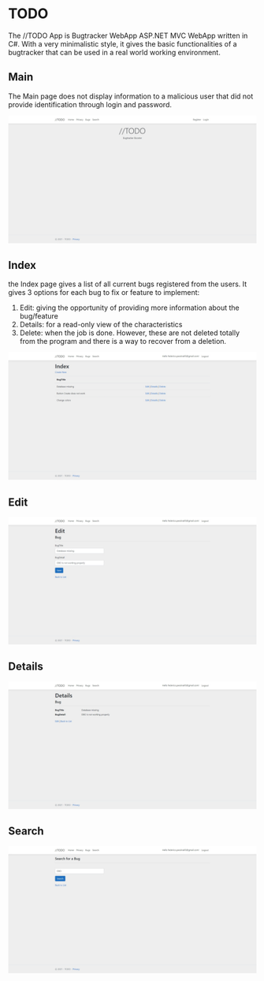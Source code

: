 # TODO

The //TODO App is Bugtracker WebApp ASP.NET MVC WebApp written in C#.
With a very minimalistic style, it gives the basic functionalities of a bugtracker that can be used in a real world working environment.

## Main

The Main page does not display information to a malicious user that did not provide identification through login and password.

![Main Imge](https://github.com/federicopessina/TODO/blob/master/Screenshots/TODOBugtracker%20MainPage.jpeg)


## Index

the Index page gives a list of all current bugs registered from the users. 
It gives 3 options for each bug to fix or feature to implement:
1) Edit: giving the opportunity of providing more information about the bug/feature
2) Details: for a read-only view of the characteristics
3) Delete: when the job is done. However, these are not deleted totally from the program and there is a way to recover from a deletion.

![Index Imge](https://github.com/federicopessina/TODO/blob/master/Screenshots/TODOBugtracker%20IndexPage.jpeg)

## Edit

![Edit Imge](https://github.com/federicopessina/TODO/blob/master/Screenshots/TODOBugtracker%20EditPage.jpeg)

## Details

![Details Imge](https://github.com/federicopessina/TODO/blob/master/Screenshots/TODOBugrtracker%20DetailsPage.jpeg)

## Search

![Search Imge](https://github.com/federicopessina/TODO/blob/master/Screenshots/TODOBugtracker%20SearchPage.jpeg)

